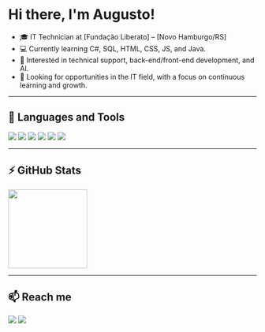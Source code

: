 # Hi there, I'm Augusto!

- 🎓 IT Technician at [Fundação Liberato] – [Novo Hamburgo/RS]
- 💻 Currently learning C#, SQL, HTML, CSS, JS, and Java.
- 🤖 Interested in technical support, back-end/front-end development, and AI.
- 🎯 Looking for opportunities in the IT field, with a focus on continuous learning and growth.

---

## 🧰 Languages and Tools  
<p align="left">
  <img src="https://img.shields.io/badge/Java-%23ED8B00.svg?logo=openjdk&logoColor=white"/>
  <img src="https://custom-icon-badges.demolab.com/badge/C%23-%23239120.svg?logo=cshrp&logoColor=white"/>
  <img src="https://img.shields.io/badge/-HTML5-E34F26?style=flat&logo=html5&logoColor=white"/>
  <img src="https://img.shields.io/badge/-CSS3-1572B6?style=flat&logo=css3&logoColor=white"/>
  <img src="https://img.shields.io/badge/-JavaScript-F7DF1E?style=flat&logo=javascript&logoColor=black"/>
  <img src="https://custom-icon-badges.demolab.com/badge/Oracle-F80000?logo=oracle&logoColor=fff"/>
</p>

---

## ⚡ GitHub Stats  
<p align="left">
  <img height="160em" src="https://github-readme-stats.vercel.app/api/top-langs/?username=Gutovx&layout=compact&theme=radical"/>
</p>

---

## 📫 Reach me  
<p align="left">
  <a href="https://www.linkedin.com/in/augusto-vinícius-vargas-95339327b" target="_blank"><img src="https://custom-icon-badges.demolab.com/badge/LinkedIn-0A66C2?logo=linkedin-white&logoColor=fff"/></a>
  <a href="https://www.instagram.com/augusto_vargass" target="_blank"><img src="https://img.shields.io/badge/Instagram-%23E4405F.svg?logo=Instagram&logoColor=white"/></a>
</p>
